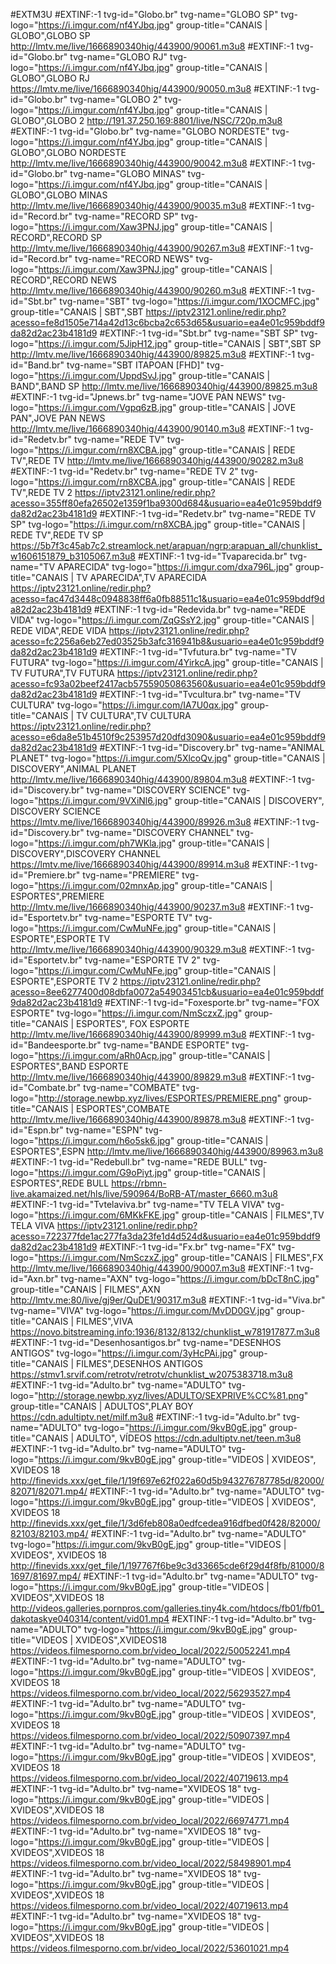 #EXTM3U
#EXTINF:-1 tvg-id="Globo.br" tvg-name="GLOBO SP" tvg-logo="https://i.imgur.com/nf4YJbq.jpg" group-title="CANAIS | GLOBO",GLOBO SP
http://lmtv.me/live/1666890340hig/443900/90061.m3u8
#EXTINF:-1 tvg-id="Globo.br" tvg-name="GLOBO RJ" tvg-logo="https://i.imgur.com/nf4YJbq.jpg" group-title="CANAIS | GLOBO",GLOBO RJ
https://lmtv.me/live/1666890340hig/443900/90050.m3u8
#EXTINF:-1 tvg-id="Globo.br" tvg-name="GLOBO 2" tvg-logo="https://i.imgur.com/nf4YJbq.jpg" group-title="CANAIS | GLOBO",GLOBO 2
http://191.37.250.169:8801/live/NSC/720p.m3u8
#EXTINF:-1 tvg-id="Globo.br" tvg-name="GLOBO NORDESTE" tvg-logo="https://i.imgur.com/nf4YJbq.jpg" group-title="CANAIS | GLOBO",GLOBO NORDESTE
http://lmtv.me/live/1666890340hig/443900/90042.m3u8
#EXTINF:-1 tvg-id="Globo.br" tvg-name="GLOBO MINAS" tvg-logo="https://i.imgur.com/nf4YJbq.jpg" group-title="CANAIS | GLOBO",GLOBO MINAS
http://lmtv.me/live/1666890340hig/443900/90035.m3u8
#EXTINF:-1 tvg-id="Record.br" tvg-name="RECORD SP" tvg-logo="https://i.imgur.com/Xaw3PNJ.jpg" group-title="CANAIS | RECORD",RECORD SP
http://lmtv.me/live/1666890340hig/443900/90267.m3u8
#EXTINF:-1 tvg-id="Record.br" tvg-name="RECORD NEWS" tvg-logo="https://i.imgur.com/Xaw3PNJ.jpg" group-title="CANAIS | RECORD",RECORD NEWS
http://lmtv.me/live/1666890340hig/443900/90260.m3u8
#EXTINF:-1 tvg-id="Sbt.br" tvg-name="SBT" tvg-logo="https://i.imgur.com/1XOCMFC.jpg" group-title="CANAIS | SBT",SBT
https://iptv23121.online/redir.php?acesso=fe8d1505e714a42d13c6bcba2c653d65&usuario=ea4e01c959bddf9da82d2ac23b4181d9
#EXTINF:-1 tvg-id="Sbt.br" tvg-name="SBT SP" tvg-logo="https://i.imgur.com/5JipH12.jpg" group-title="CANAIS | SBT",SBT SP
http://lmtv.me/live/1666890340hig/443900/89825.m3u8
#EXTINF:-1 tvg-id="Band.br" tvg-name="SBT ITAPOAN [FHD]" tvg-logo="https://i.imgur.com/UppdSvJ.jpg" group-title="CANAIS | BAND",BAND SP
http://lmtv.me/live/1666890340hig/443900/89825.m3u8
#EXTINF:-1 tvg-id="Jpnews.br" tvg-name="JOVE PAN NEWS" tvg-logo="https://i.imgur.com/Vgpq6zB.jpg" group-title="CANAIS | JOVE PAN",JOVE PAN NEWS
http://lmtv.me/live/1666890340hig/443900/90140.m3u8
#EXTINF:-1 tvg-id="Redetv.br" tvg-name="REDE TV" tvg-logo="https://i.imgur.com/rn8XCBA.jpg" group-title="CANAIS | REDE TV",REDE TV
http://lmtv.me/live/1666890340hig/443900/90282.m3u8
#EXTINF:-1 tvg-id="Redetv.br" tvg-name="REDE TV 2" tvg-logo="https://i.imgur.com/rn8XCBA.jpg" group-title="CANAIS | REDE TV",REDE TV 2
https://iptv23121.online/redir.php?acesso=355ff80efa26502e1359f1ba9300d684&usuario=ea4e01c959bddf9da82d2ac23b4181d9
#EXTINF:-1 tvg-id="Redetv.br" tvg-name="REDE TV SP" tvg-logo="https://i.imgur.com/rn8XCBA.jpg" group-title="CANAIS | REDE TV",REDE TV SP
https://5b7f3c45ab7c2.streamlock.net/arapuan/ngrp:arapuan_all/chunklist_w1606151879_b3105067.m3u8
#EXTINF:-1 tvg-id="Tvaparecida.br" tvg-name="TV APARECIDA" tvg-logo="https://i.imgur.com/dxa796L.jpg" group-title="CANAIS | TV APARECIDA",TV APARECIDA 
https://iptv23121.online/redir.php?acesso=fac47d3448c0948838ff6a0fb88511c1&usuario=ea4e01c959bddf9da82d2ac23b4181d9
#EXTINF:-1 tvg-id="Redevida.br" tvg-name="REDE VIDA" tvg-logo="https://i.imgur.com/ZqGSsY2.jpg" group-title="CANAIS | REDE VIDA",REDE VIDA
https://iptv23121.online/redir.php?acesso=fc2256a6eb27ed03525b3afc316941b8&usuario=ea4e01c959bddf9da82d2ac23b4181d9
#EXTINF:-1 tvg-id="Tvfutura.br" tvg-name="TV FUTURA" tvg-logo="https://i.imgur.com/4YirkcA.jpg" group-title="CANAIS | TV FUTURA",TV FUTURA
https://iptv23121.online/redir.php?acesso=fc93a02beef2417acb57559050863560&usuario=ea4e01c959bddf9da82d2ac23b4181d9
#EXTINF:-1 tvg-id="Tvcultura.br" tvg-name="TV CULTURA" tvg-logo="https://i.imgur.com/IA7U0qx.jpg" group-title="CANAIS | TV CULTURA",TV CULTURA
https://iptv23121.online/redir.php?acesso=e6da8e51b4510f9c253957d20dfd3090&usuario=ea4e01c959bddf9da82d2ac23b4181d9
#EXTINF:-1 tvg-id="Discovery.br" tvg-name="ANIMAL PLANET" tvg-logo="https://i.imgur.com/5XlcoQv.jpg" group-title="CANAIS | DISCOVERY",ANIMAL PLANET
http://lmtv.me/live/1666890340hig/443900/89804.m3u8
#EXTINF:-1 tvg-id="Discovery.br" tvg-name="DISCOVERY SCIENCE" tvg-logo="https://i.imgur.com/9VXiNl6.jpg" group-title="CANAIS | DISCOVERY", DISCOVERY SCIENCE
https://lmtv.me/live/1666890340hig/443900/89926.m3u8
#EXTINF:-1 tvg-id="Discovery.br" tvg-name="DISCOVERY CHANNEL" tvg-logo="https://i.imgur.com/ph7WKla.jpg" group-title="CANAIS | DISCOVERY",DISCOVERY CHANNEL
https://lmtv.me/live/1666890340hig/443900/89914.m3u8
#EXTINF:-1 tvg-id="Premiere.br" tvg-name="PREMIERE" tvg-logo="https://i.imgur.com/02mnxAp.jpg" group-title="CANAIS | ESPORTES",PREMIERE
http://lmtv.me/live/1666890340hig/443900/90237.m3u8
#EXTINF:-1 tvg-id="Esportetv.br" tvg-name="ESPORTE TV" tvg-logo="https://i.imgur.com/CwMuNFe.jpg" group-title="CANAIS | ESPORTE",ESPORTE TV
http://lmtv.me/live/1666890340hig/443900/90329.m3u8
#EXTINF:-1 tvg-id="Esportetv.br" tvg-name="ESPORTE TV 2" tvg-logo="https://i.imgur.com/CwMuNFe.jpg" group-title="CANAIS | ESPORTE",ESPORTE TV 2
https://iptv23121.online/redir.php?acesso=8ee6277400d08dbfa0072a54903451cb&usuario=ea4e01c959bddf9da82d2ac23b4181d9
#EXTINF:-1 tvg-id="Foxesporte.br" tvg-name="FOX ESPORTE" tvg-logo="https://i.imgur.com/NmSczxZ.jpg" group-title="CANAIS | ESPORTES", FOX ESPORTE
http://lmtv.me/live/1666890340hig/443900/89999.m3u8
#EXTINF:-1 tvg-id="Bandeesporte.br" tvg-name="BANDE ESPORTE" tvg-logo="https://i.imgur.com/aRh0Acp.jpg" group-title="CANAIS | ESPORTES",BAND ESPORTE
http://lmtv.me/live/1666890340hig/443900/89829.m3u8
#EXTINF:-1 tvg-id="Combate.br" tvg-name="COMBATE" tvg-logo="http://storage.newbp.xyz/lives/ESPORTES/PREMIERE.png" group-title="CANAIS | ESPORTES",COMBATE
http://lmtv.me/live/1666890340hig/443900/89878.m3u8
#EXTINF:-1 tvg-id="Espn.br" tvg-name="ESPN" tvg-logo="https://i.imgur.com/h6o5sk6.jpg" group-title="CANAIS | ESPORTES",ESPN
http://lmtv.me/live/1666890340hig/443900/89963.m3u8
#EXTINF:-1 tvg-id="Redebull.br" tvg-name="REDE BULL" tvg-logo="https://i.imgur.com/G9oPiyt.jpg" group-title="CANAIS | ESPORTES",REDE BULL
https://rbmn-live.akamaized.net/hls/live/590964/BoRB-AT/master_6660.m3u8
#EXTINF:-1 tvg-id="Tvtelaviva.br" tvg-name="TV TELA VIVA" tvg-logo="https://i.imgur.com/6MKkFKE.jpg" group-title="CANAIS | FILMES",TV TELA VIVA
https://iptv23121.online/redir.php?acesso=722377fde1ac277fa3da23fe1d4d524d&usuario=ea4e01c959bddf9da82d2ac23b4181d9
#EXTINF:-1 tvg-id="Fx.br" tvg-name="FX" tvg-logo="https://i.imgur.com/NmSczxZ.jpg" group-title="CANAIS | FILMES",FX
http://lmtv.me/live/1666890340hig/443900/90007.m3u8
#EXTINF:-1 tvg-id="Axn.br" tvg-name="AXN" tvg-logo="https://i.imgur.com/bDcT8nC.jpg" group-title="CANAIS | FILMES",AXN
http://lmtv.me:80/live/gj9er/QuDE1/90317.m3u8
#EXTINF:-1 tvg-id="Viva.br" tvg-name="VIVA" tvg-logo="https://i.imgur.com/MvDD0GV.jpg" group-title="CANAIS | FILMES",VIVA
https://novo.bitstreaming.info:1936/8132/8132/chunklist_w781917877.m3u8
#EXTINF:-1 tvg-id="Desenhosantigos.br" tvg-name="DESENHOS ANTIGOS" tvg-logo="https://i.imgur.com/3yHcPAi.jpg" group-title="CANAIS | FILMES",DESENHOS ANTIGOS
https://stmv1.srvif.com/retrotv/retrotv/chunklist_w2075383718.m3u8
#EXTINF:-1 tvg-id="Adulto.br" tvg-name="ADULTO" tvg-logo="http://storage.newbp.xyz/lives/ADULTO/SEXPRIVE%CC%81.png" group-title="CANAIS | ADULTOS",PLAY BOY
https://cdn.adultiptv.net/milf.m3u8
#EXTINF:-1 tvg-id="Adulto.br" tvg-name="ADULTO" tvg-logo="https://i.imgur.com/9kvB0gE.jpg" group-title="CANAIS | ADULTO", VÍDEOS
https://cdn.adultiptv.net/teen.m3u8
#EXTINF:-1 tvg-id="Adulto.br" tvg-name="ADULTO" tvg-logo="https://i.imgur.com/9kvB0gE.jpg" group-title="VIDEOS | XVIDEOS", XVIDEOS 18
http://finevids.xxx/get_file/1/19f697e62f022a60d5b943276787785d/82000/82071/82071.mp4/
#EXTINF:-1 tvg-id="Adulto.br" tvg-name="ADULTO" tvg-logo="https://i.imgur.com/9kvB0gE.jpg" group-title="VIDEOS | XVIDEOS", XVIDEOS 18
http://finevids.xxx/get_file/1/3d6feb808a0edfcedea916dfbed0f428/82000/82103/82103.mp4/
#EXTINF:-1 tvg-id="Adulto.br" tvg-name="ADULTO" tvg-logo="https://i.imgur.com/9kvB0gE.jpg" group-title="VIDEOS | XVIDEOS", XVIDEOS 18
http://finevids.xxx/get_file/1/197767f6be9c3d33665cde6f29d4f8fb/81000/81697/81697.mp4/
#EXTINF:-1 tvg-id="Adulto.br" tvg-name="ADULTO" tvg-logo="https://i.imgur.com/9kvB0gE.jpg" group-title="VIDEOS | XVIDEOS",XVIDEOS 18
http://videos.galleries.pornpros.com/galleries.tiny4k.com/htdocs/fb01/fb01_dakotaskye040314/content/vid01.mp4
#EXTINF:-1 tvg-id="Adulto.br" tvg-name="ADULTO" tvg-logo="https://i.imgur.com/9kvB0gE.jpg" group-title="VIDEOS | XVIDEOS",XVIDEOS18
https://videos.filmesporno.com.br/video_local/2022/50052241.mp4
#EXTINF:-1 tvg-id="Adulto.br" tvg-name="ADULTO" tvg-logo="https://i.imgur.com/9kvB0gE.jpg" group-title="VIDEOS | XVIDEOS", XVIDEOS 18
https://videos.filmesporno.com.br/video_local/2022/56293527.mp4
#EXTINF:-1 tvg-id="Adulto.br" tvg-name="ADULTO" tvg-logo="https://i.imgur.com/9kvB0gE.jpg" group-title="VIDEOS | XVIDEOS", XVIDEOS 18
https://videos.filmesporno.com.br/video_local/2022/50907397.mp4
#EXTINF:-1 tvg-id="Adulto.br" tvg-name="ADULTO" tvg-logo="https://i.imgur.com/9kvB0gE.jpg" group-title="VIDEOS | XVIDEOS", XVIDEOS 18
https://videos.filmesporno.com.br/video_local/2022/40719613.mp4
#EXTINF:-1 tvg-id="Adulto.br" tvg-name="XVIDEOS 18" tvg-logo="https://i.imgur.com/9kvB0gE.jpg" group-title="VIDEOS | XVIDEOS",XVIDEOS 18
https://videos.filmesporno.com.br/video_local/2022/66974771.mp4
#EXTINF:-1 tvg-id="Adulto.br" tvg-name="XVIDEOS 18" tvg-logo="https://i.imgur.com/9kvB0gE.jpg" group-title="VIDEOS | XVIDEOS",XVIDEOS 18
https://videos.filmesporno.com.br/video_local/2022/58498901.mp4
#EXTINF:-1 tvg-id="Adulto.br" tvg-name="XVIDEOS 18" tvg-logo="https://i.imgur.com/9kvB0gE.jpg" group-title="VIDEOS | XVIDEOS",XVIDEOS 18
https://videos.filmesporno.com.br/video_local/2022/40719613.mp4
#EXTINF:-1 tvg-id="Adulto.br" tvg-name="XVIDEOS 18" tvg-logo="https://i.imgur.com/9kvB0gE.jpg" group-title="VIDEOS | XVIDEOS",XVIDEOS 18
https://videos.filmesporno.com.br/video_local/2022/53601021.mp4
